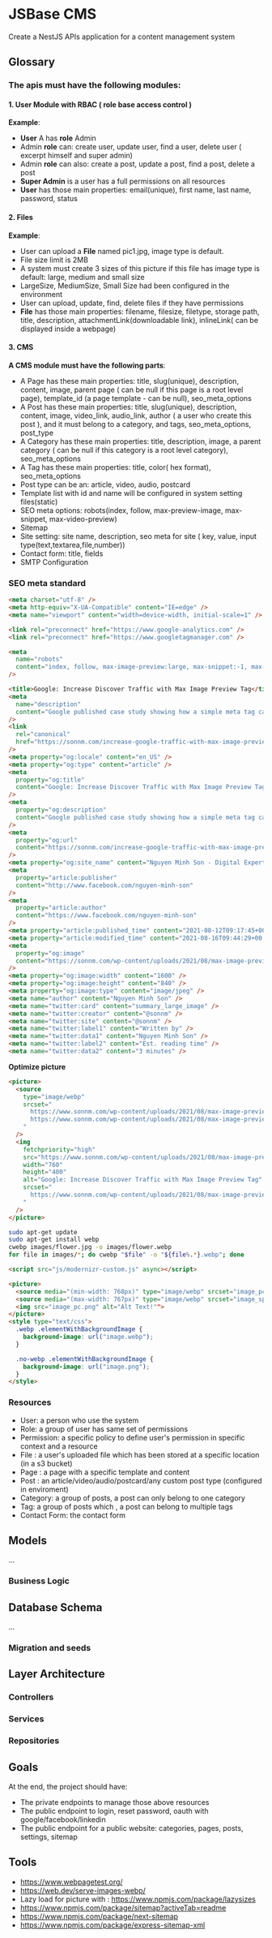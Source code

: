# JSBase CMS

Create a NestJS APIs application for a content management system

## Glossary

### The apis must have the following modules:

#### 1. User Module with RBAC ( role base access control )

**Example**:

- **User** A has **role** Admin
- Admin **role** can: create user, update user, find a user, delete user ( excerpt himself and super admin)
- Admin **role** can also: create a post, update a post, find a post, delete a post
- **Super Admin** is a user has a full permissions on all resources
- **User** has those main properties: email(unique), first name, last name, password, status

#### 2. Files

**Example**:

- User can upload a **File** named pic1.jpg, image type is default.
- File size limit is 2MB
- A system must create 3 sizes of this picture if this file has image type is default: large, medium and small size
- LargeSize, MediumSize, Small Size had been configured in the environment
- User can upload, update, find, delete files if they have permissions
- **File** has those main properties: filename, filesize, filetype, storage path, title, description, attachmentLink(downloadable link), inlineLink( can be displayed inside a webpage)

#### 3. CMS

**A CMS module must have the following parts**:

- A Page has these main properties: title, slug(unique), description, content, image, parent page ( can be null if this page is a root level page), template_id (a page template - can be null), seo_meta_options
- A Post has these main properties: title, slug(unique), description, content, image, video_link, audio_link, author ( a user who create this post ), and it must belong to a category, and tags, seo_meta_options, post_type
- A Category has these main properties: title, description, image, a parent category ( can be null if this category is a root level category), seo_meta_options
- A Tag has these main properties: title, color( hex format), seo_meta_options
- Post type can be an: article, video, audio, postcard
- Template list with id and name will be configured in system setting files(static)
- SEO meta options: robots(index, follow, max-preview-image, max-snippet, max-video-preview)
- Sitemap
- Site setting: site name, description, seo meta for site ( key, value, input type(text,textarea,file,number))
- Contact form: title, fields
- SMTP Configuration

### SEO meta standard

```html
<meta charset="utf-8" />
<meta http-equiv="X-UA-Compatible" content="IE=edge" />
<meta name="viewport" content="width=device-width, initial-scale=1" />

<link rel="preconnect" href="https://www.google-analytics.com" />
<link rel="preconnect" href="https://www.googletagmanager.com" />

<meta
  name="robots"
  content="index, follow, max-image-preview:large, max-snippet:-1, max-video-preview:-1"
/>

<title>Google: Increase Discover Traffic with Max Image Preview Tag</title>
<meta
  name="description"
  content="Google published case study showing how a simple meta tag can increase clicks from Discover by over 300%"
/>
<link
  rel="canonical"
  href="https://sonnm.com/increase-google-traffic-with-max-image-preview-tag/416123/"
/>
<meta property="og:locale" content="en_US" />
<meta property="og:type" content="article" />
<meta
  property="og:title"
  content="Google: Increase Discover Traffic with Max Image Preview Tag"
/>
<meta
  property="og:description"
  content="Google published case study showing how a simple meta tag can increase clicks from Discover by over 300%"
/>
<meta
  property="og:url"
  content="https://sonnm.com/increase-google-traffic-with-max-image-preview-tag/416123/"
/>
<meta property="og:site_name" content="Nguyen Minh Son - Digital Expert" />
<meta
  property="article:publisher"
  content="http://www.facebook.com/nguyen-minh-son"
/>
<meta
  property="article:author"
  content="https://www.facebook.com/nguyen-minh-son"
/>
<meta property="article:published_time" content="2021-08-12T09:17:45+00:00" />
<meta property="article:modified_time" content="2021-08-16T09:44:29+00:00" />
<meta
  property="og:image"
  content="https://sonnm.com/wp-content/uploads/2021/08/max-image-preview-6114e70750b50-sej.jpg"
/>
<meta property="og:image:width" content="1600" />
<meta property="og:image:height" content="840" />
<meta property="og:image:type" content="image/jpeg" />
<meta name="author" content="Nguyen Minh Son" />
<meta name="twitter:card" content="summary_large_image" />
<meta name="twitter:creator" content="@sonnm" />
<meta name="twitter:site" content="@sonnm" />
<meta name="twitter:label1" content="Written by" />
<meta name="twitter:data1" content="Nguyen Minh Son" />
<meta name="twitter:label2" content="Est. reading time" />
<meta name="twitter:data2" content="3 minutes" />
```

**Optimize picture**

```html
<picture>
  <source
    type="image/webp"
    srcset="
      https://www.sonnm.com/wp-content/uploads/2021/08/max-image-preview-6114e70750b50-sej-760x400.webp  1x,
      https://www.sonnm.com/wp-content/uploads/2021/08/max-image-preview-6114e70750b50-sej-1520x800.webp 1.5x
    "
  />
  <img
    fetchpriority="high"
    src="https://www.sonnm.com/wp-content/uploads/2021/08/max-image-preview-6114e70750b50-sej-760x400.jpg"
    width="760"
    height="400"
    alt="Google: Increase Discover Traffic with Max Image Preview Tag"
    srcset="
      https://www.sonnm.com/wp-content/uploads/2021/08/max-image-preview-6114e70750b50-sej-1520x800.jpg 1.5x
    "
  />
</picture>
```

```bash
sudo apt-get update
sudo apt-get install webp
cwebp images/flower.jpg -o images/flower.webp
for file in images/*; do cwebp "$file" -o "${file%.*}.webp"; done
```

```html
<script src="js/modernizr-custom.js" async></script>

<picture>
  <source media="(min-width: 768px)" type="image/webp" srcset="image_pc.webp" />
  <source media="(max-width: 767px)" type="image/webp" srcset="image_sp.webp" />
  <img src="image_pc.png" alt="Alt Text!"">
</picture>
<style type="text/css">
  .webp .elementWithBackgroundImage {
    background-image: url("image.webp");
  }

  .no-webp .elementWithBackgroundImage {
    background-image: url("image.png");
  }
</style>
```

### Resources

- User: a person who use the system
- Role: a group of user has same set of permissions
- Permission: a specific policy to define user's permission in specific context and a resource
- File : a user's uploaded file which has been stored at a specific location (in a s3 bucket)
- Page : a page with a specific template and content
- Post : an article/video/audio/postcard/any custom post type (configured in enviroment)
- Category: a group of posts, a post can only belong to one category
- Tag: a group of posts which , a post can belong to multiple tags
- Contact Form: the contact form

## Models

...

### Business Logic

## Database Schema

...

### Migration and seeds

## Layer Architecture

### Controllers

### Services

### Repositories

## Goals

At the end, the project should have:

- The private endpoints to manage those above resources
- The public endpoint to login, reset password, oauth with google/facebook/linkedin
- The public endpoint for a public website: categories, pages, posts, settings, sitemap

## Tools

- https://www.webpagetest.org/
- https://web.dev/serve-images-webp/
- Lazy load for picture with : https://www.npmjs.com/package/lazysizes
- https://www.npmjs.com/package/sitemap?activeTab=readme
- https://www.npmjs.com/package/next-sitemap
- https://www.npmjs.com/package/express-sitemap-xml
